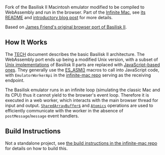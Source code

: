 Fork of the Basilisk II Macintosh emulator modified to be compiled to WebAssembly and run in the browser. Part of the [Infinite Mac](https://github.com/mihaip/infinite-mac), see [its README](https://github.com/mihaip/infinite-mac/blob/main/README.md) and [introductory blog post](https://blog.persistent.info/2022/03/blog-post.html) for more details.

Based on [James Friend's original browser port of Basilisk II](https://jamesfriend.com.au/basilisk-ii-classic-mac-emulator-in-the-browser).

## How It Works

The [TECH](BasiliskII/TECH) document describes the basic Basilisk II architecture. The WebAssembly port ends up being a modified Unix version, with a subset of [Unix implementations](BasiliskII/src/Unix) of Basilisk II parts are replaced with [JavaScript-based ones](BasiliskII/src/Unix/JS). They generally use the [ES_ASM()](https://emscripten.org/docs/porting/connecting_cpp_and_javascript/Interacting-with-code.html#interacting-with-code-call-javascript-from-native) macros to call into JavaScript code, with `EmulatorWorkerApi` in the [infinite-mac repo](https://github.com/mihaip/infinite-mac/blob/main/src/BasiliskII/emulator-worker.ts) serving as the receiving endpoint.

The Basilisk emulator runs in an infinite loop (simulating the classic Mac and its CPU) thus it cannot yield to the browser's event loop. Therefore it is executed in a web worker, which interacts with the main browser thread for input and output. [`SharedArrayBuffer`s](https://developer.mozilla.org/en-US/docs/Web/JavaScript/Reference/Global_Objects/SharedArrayBuffer) and [`Atomics`](https://developer.mozilla.org/en-US/docs/Web/JavaScript/Reference/Global_Objects/Atomics) operations are used to efficiently communicate with the worker in the absence of `postMessage`/`message` event handlers.

## Build Instructions

Not a standalone project, see [the build instructions in the infinite-mac repo](https://github.com/mihaip/infinite-mac#building-basilisk-ii) for details on how to build this.
